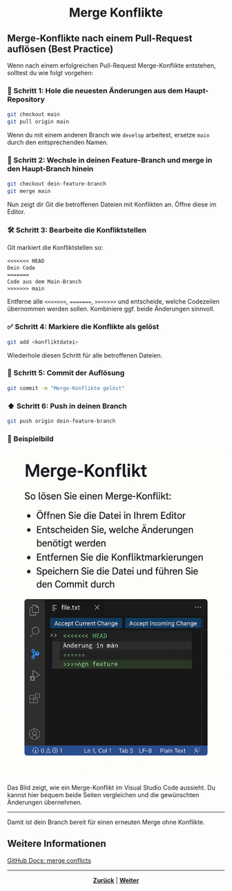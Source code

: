 # <p align="center">Merge Konflikte</p>


## Merge-Konflikte nach einem Pull-Request auflösen (Best Practice)

Wenn nach einem erfolgreichen Pull-Request Merge-Konflikte entstehen, solltest du wie folgt vorgehen:

### 🔄 Schritt 1: Hole die neuesten Änderungen aus dem Haupt-Repository

```bash
git checkout main
git pull origin main
```

Wenn du mit einem anderen Branch wie `develop` arbeitest, ersetze `main` durch den entsprechenden Namen.

### 🌿 Schritt 2: Wechsle in deinen Feature-Branch und merge in den Haupt-Branch hinein

```bash
git checkout dein-feature-branch
git merge main
```

Nun zeigt dir Git die betroffenen Dateien mit Konflikten an. Öffne diese im Editor.

### 🛠️ Schritt 3: Bearbeite die Konfliktstellen

Git markiert die Konfliktstellen so:

```text
<<<<<<< HEAD
Dein Code
=======
Code aus dem Main-Branch
>>>>>>> main
```

Entferne alle `<<<<<<<`, `=======`, `>>>>>>>` und entscheide, welche Codezeilen übernommen werden sollen. Kombiniere ggf. beide Änderungen sinnvoll.

### ✅ Schritt 4: Markiere die Konflikte als gelöst

```bash
git add <konfliktdatei>
```

Wiederhole diesen Schritt für alle betroffenen Dateien.

### 💾 Schritt 5: Commit der Auflösung

```bash
git commit -m "Merge-Konflikte gelöst"
```

### ⬆️ Schritt 6: Push in deinen Branch

```bash
git push origin dein-feature-branch
```

### 📸 Beispielbild

![Merge-Konflikt im VS Code](/images/github_merge_konflikt.png)

Das Bild zeigt, wie ein Merge-Konflikt im Visual Studio Code aussieht. Du kannst hier bequem beide Seiten vergleichen und die gewünschten Änderungen übernehmen.

---

Damit ist dein Branch bereit für einen erneuten Merge ohne Konflikte.

## Weitere Informationen

[GitHub Docs: merge conflicts](https://docs.github.com/de/pull-requests/collaborating-with-pull-requests/addressing-merge-conflicts/about-merge-conflicts)

---

<p align="center"><a href="/docs/04-tools/01-github/03-pull-requests/README.md"><strong>Zurück</strong></a> | <a href="/docs/04-tools/01-github/03-pull-requests/02-code-review/README.md"><strong>Weiter</strong></a></p>


